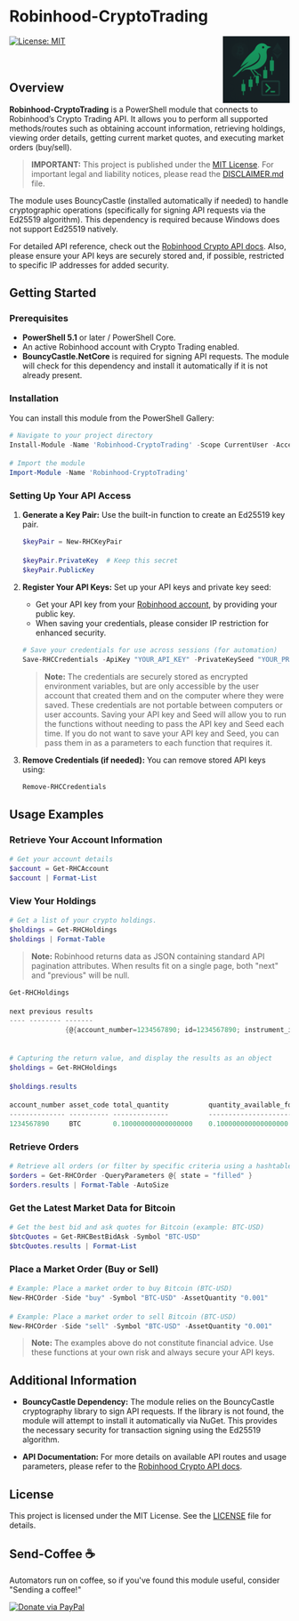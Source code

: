 # Robinhood-CryptoTrading

[![License: MIT](https://img.shields.io/badge/License-MIT-yellow.svg)](https://github.com/masters274/Robinhood-CryptoTrading/blob/main/LICENSE) <img src="images/rhc_icon.png" align="right" width="120" alt="Robinhood-CryptoTrading Icon"/><br /><br /><br />

## Overview

**Robinhood-CryptoTrading** is a PowerShell module that connects to Robinhood’s Crypto Trading API. It allows you to perform all supported methods/routes such as obtaining account information, retrieving holdings, viewing order details, getting current market quotes, and executing market orders (buy/sell).

> **IMPORTANT:** This project is published under the [MIT License](https://github.com/masters274/Robinhood-CryptoTrading/blob/main/LICENSE). For important legal and liability notices, please read the [DISCLAIMER.md](./DISCLAIMER.md) file.

The module uses BouncyCastle (installed automatically if needed) to handle cryptographic operations (specifically for signing API requests via the Ed25519 algorithm). This dependency is required because Windows does not support Ed25519 natively.

For detailed API reference, check out the [Robinhood Crypto API docs](https://docs.robinhood.com/crypto/trading/). Also, please ensure your API keys are securely stored and, if possible, restricted to specific IP addresses for added security.

## Getting Started

### Prerequisites

- **PowerShell 5.1** or later / PowerShell Core.
- An active Robinhood account with Crypto Trading enabled.
- **BouncyCastle.NetCore** is required for signing API requests. The module will check for this dependency and install it automatically if it is not already present.

### Installation

You can install this module from the PowerShell Gallery:

```powershell
# Navigate to your project directory
Install-Module -Name 'Robinhood-CryptoTrading' -Scope CurrentUser -AcceptLicense

# Import the module
Import-Module -Name 'Robinhood-CryptoTrading'
```

### Setting Up Your API Access

1. **Generate a Key Pair:**
   Use the built-in function to create an Ed25519 key pair.
   ```powershell
   $keyPair = New-RHCKeyPair

   $keyPair.PrivateKey  # Keep this secret
   $keyPair.PublicKey
   ```

2. **Register Your API Keys:**
   Set up your API keys and private key seed:
   - Get your API key from your [Robinhood account](https://robinhood.com/account/crypto), by providing your public key.
   - When saving your credentials, please consider IP restriction for enhanced security.
   ```powershell
   # Save your credentials for use across sessions (for automation)
   Save-RHCCredentials -ApiKey "YOUR_API_KEY" -PrivateKeySeed "YOUR_PRIVATE_KEY_SEED"
   ```

   > **Note:** The credentials are securely stored as encrypted environment variables, but are only accessible by the user account that created them and on the computer where they were saved. These credentials are not portable between computers or user accounts. Saving your API key and Seed will allow you to run the functions without needing to pass the API key and Seed each time. If you do not want to save your API key and Seed, you can pass them in as a parameters to each function that requires it.

3. **Remove Credentials (if needed):**
   You can remove stored API keys using:
   ```powershell
   Remove-RHCCredentials
   ```

## Usage Examples

### Retrieve Your Account Information

```powershell
# Get your account details
$account = Get-RHCAccount
$account | Format-List
```

### View Your Holdings

```powershell
# Get a list of your crypto holdings.
$holdings = Get-RHCHoldings
$holdings | Format-Table
```

> **Note:** Robinhood returns data as JSON containing standard API pagination attributes. When results fit on a single page, both "next" and "previous" will be null.

```powershell
Get-RHCHoldings

next previous results
---- -------- -------
              {@{account_number=1234567890; id=1234567890; instrument_id=1234567890; instrument=...}}


# Capturing the return value, and display the results as an object
$holdings = Get-RHCHoldings

$holdings.results

account_number asset_code total_quantity          quantity_available_for_trading
-------------- ---------- --------------          ------------------------------
1234567890     BTC        0.100000000000000000    0.100000000000000000
```

### Retrieve Orders

```powershell
# Retrieve all orders (or filter by specific criteria using a hashtable)
$orders = Get-RHCOrder -QueryParameters @{ state = "filled" }
$orders.results | Format-Table -AutoSize
```

### Get the Latest Market Data for Bitcoin

```powershell
# Get the best bid and ask quotes for Bitcoin (example: BTC-USD)
$btcQuotes = Get-RHCBestBidAsk -Symbol "BTC-USD"
$btcQuotes.results | Format-List
```

### Place a Market Order (Buy or Sell)

```powershell
# Example: Place a market order to buy Bitcoin (BTC-USD)
New-RHCOrder -Side "buy" -Symbol "BTC-USD" -AssetQuantity "0.001"

# Example: Place a market order to sell Bitcoin (BTC-USD)
New-RHCOrder -Side "sell" -Symbol "BTC-USD" -AssetQuantity "0.001"
```

> **Note:** The examples above do not constitute financial advice. Use these functions at your own risk and always secure your API keys.

## Additional Information

- **BouncyCastle Dependency:**
  The module relies on the BouncyCastle cryptography library to sign API requests. If the library is not found, the module will attempt to install it automatically via NuGet. This provides the necessary security for transaction signing using the Ed25519 algorithm.

- **API Documentation:**
  For more details on available API routes and usage parameters, please refer to the [Robinhood Crypto API docs](https://docs.robinhood.com/crypto/trading/).

## License

This project is licensed under the MIT License. See the [LICENSE](https://github.com/masters274/Robinhood-CryptoTrading/blob/main/LICENSE) file for details.

## Send-Coffee ☕

Automators run on coffee, so if you've found this module useful, consider "Sending a coffee!"

[![Donate via PayPal](https://img.shields.io/badge/Donate-PayPal-blue?logo=paypal)](https://www.paypal.me/ChrisMasters/5)
